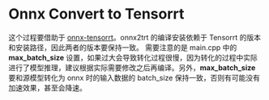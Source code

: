 # Onnx Convert to Tensorrt

这个过程要借助于 [onnx-tensorrt](https://github.com/onnx/onnx-tensorrt)。onnx2trt 的编译安装依赖于 Tensorrt 的版本和安装路径，因此两者的版本要保持一致。
需要注意的是 main.cpp 中的 **max_batch_size** 设置，如果过大会导致转化过程很慢，因为转化的过程中实际进行了模型推理，建议根据实际需要修改之后再编译。另外，**max_batch_size** 要和源模型转化为 onnx 时的输入数据的 batch_size 保持一致，否则有可能没有加速效果，甚至会降速。
